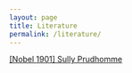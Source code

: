 ```yaml
---
layout: page
title: Literature
permalink: /literature/
---
```


<a href="https://www.douban.com/note/845538805" target="_blank">[Nobel 1901] Sully Prudhomme</a>